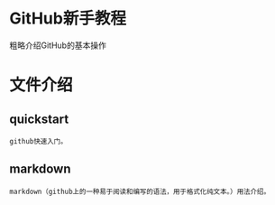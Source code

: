 # GitHub新手教程
  粗略介绍GitHub的基本操作
# 文件介绍
  ## quickstart
    github快速入门。
  ## markdown
    markdown（github上的一种易于阅读和编写的语法，用于格式化纯文本。）用法介绍。
